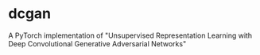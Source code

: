 # dcgan
A PyTorch implementation of "Unsupervised Representation Learning with Deep Convolutional Generative Adversarial Networks"
